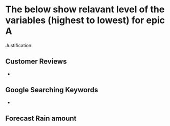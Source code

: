 # The below show relavant level of the variables (highest to lowest) for epic A
Justification:

## Customer Reviews
- 
## Google Searching Keywords
-
## Forecast Rain amount
